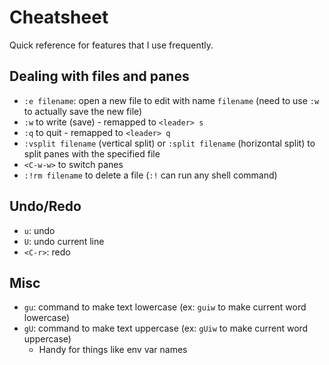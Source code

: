 # Cheatsheet

Quick reference for features that I use frequently.

## Dealing with files and panes

* `:e filename`: open a new file to edit with name `filename` (need to use `:w` to actually save the new file)
* `:w` to write (save) - remapped to `<leader> s`
* `:q` to quit - remapped to `<leader> q`
* `:vsplit filename` (vertical split) or `:split filename` (horizontal split) to split panes with the specified file
* `<C-w-w>` to switch panes
* `:!rm filename` to delete a file (`:!` can run any shell command)

## Undo/Redo

* `u`: undo
* `U`: undo current line
* `<C-r>`: redo

## Misc

* `gu`: command to make text lowercase (ex: `guiw` to make current word lowercase)
* `gU`: command to make text uppercase (ex: `gUiw` to make current word uppercase)
  * Handy for things like env var names
